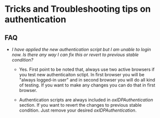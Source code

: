 # Tricks and Troubleshooting tips on authentication

## FAQ

* _I have applied the new authentication script but I am unable to login now. Is there any way I can fix this or revert to previous stable condition?_

    * Yes. First point to be noted that, always use two active browsers if you test new authenticaiton sctipt. In first browser you will be "always logged-in user" and in second browser you will do all kind of testing. If you want to make any changes you can do that in first browser.

    * Authentication scripts are always included in _oxIDPAuthentication_ section. If you want to revert the changes to previous stable condition. Just remove your desired _oxIDPAuthentication_.
